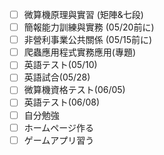 - [ ] 微算機原理與實習 (矩陣&七段)
- [ ] 簡報能力訓練與實務 (05/20前に)
- [ ] 非營利事業公共關係 (05/15前に)
- [ ] 爬蟲應用程式實務應用(專題)
- [ ] 英語テスト(05/10)
- [ ] 英語試合(05/28)
- [ ] 微算機資格テスト(06/05)
- [ ] 英語テスト(06/08)
- [ ] 自分勉強
- [ ] ホームページ作る
- [ ] ゲームアプリ習う
